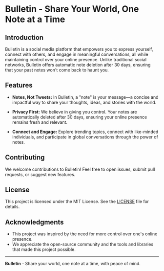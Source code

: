 
# Bulletin - Share Your World, One Note at a Time

## Introduction
Bulletin is a social media platform that empowers you to express yourself, connect with others, and engage in meaningful conversations, all while maintaining control over your online presence. Unlike traditional social networks, Bulletin offers automatic note deletion after 30 days, ensuring that your past notes won't come back to haunt you.

## Features
- **Notes, Not Tweets:** In Bulletin, a "note" is your message—a concise and impactful way to share your thoughts, ideas, and stories with the world.

- **Privacy First:** We believe in giving you control. Your notes are automatically deleted after 30 days, ensuring your online presence remains fresh and relevant.

- **Connect and Engage:** Explore trending topics, connect with like-minded individuals, and participate in global conversations through the power of notes.

## Contributing
We welcome contributions to Bulletin! Feel free to open issues, submit pull requests, or suggest new features. 

## License
This project is licensed under the MIT License. See the [LICENSE](LICENSE) file for details.

## Acknowledgments
- This project was inspired by the need for more control over one's online presence.
- We appreciate the open-source community and the tools and libraries that made this project possible.

---

**Bulletin** - Share your world, one note at a time, with peace of mind.
```

